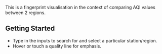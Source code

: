This is a fingerprint visualisation in the context of comparing AQI values between 2 regions.

## Getting Started

- Type in the inputs to search for and select a particular station/region.
- Hover or touch a quality line for emphasis.
